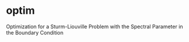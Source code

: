 # optim
Optimization for a Sturm-Liouville Problem with the Spectral Parameter in the Boundary Condition

